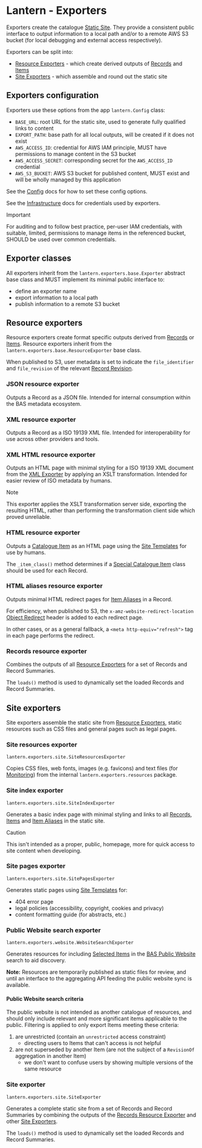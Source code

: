 # Lantern - Exporters

Exporters create the catalogue [Static Site](/docs/architecture.md#static-site). They provide a consistent public
interface to output information to a local path and/or to a remote AWS S3 bucket (for local debugging and external
access respectively).

Exporters can be split into:

- [Resource Exporters](#resource-exporters) - which create derived outputs of [Records](/docs/data-model.md#records)
  and [Items](/docs/data-model.md#items)
- [Site Exporters](#site-exporters) - which assemble and round out the static site

## Exporters configuration

Exporters use these options from the app `lantern.Config` class:

- `BASE_URL`: root URL for the static site, used to generate fully qualified links to content
- `EXPORT_PATH`: base path for all local outputs, will be created if it does not exist
- `AWS_ACCESS_ID`: credential for AWS IAM principle, MUST have permissions to manage content in the S3 bucket
- `AWS_ACCESS_SECRET`: corresponding secret for the `AWS_ACCESS_ID` credential
- `AWS_S3_BUCKET`: AWS S3 bucket for published content, MUST exist and will be wholly managed by this application

See the [Config](/docs/config.md#config-options) docs for how to set these config options.

See the [Infrastructure](/docs/infrastructure.md#exporters) docs for credentials used by exporters.

> [!IMPORTANT]
> For auditing and to follow best practice, per-user IAM credentials, with suitable, limited, permissions to manage
> items in the referenced bucket, SHOULD be used over common credentials.

## Exporter classes

All exporters inherit from the `lantern.exporters.base.Exporter` abstract base class and MUST implement its minimal
public interface to:

- define an exporter name
- export information to a local path
- publish information to a remote S3 bucket

## Resource exporters

Resource exporters create format specific outputs derived from [Records](/docs/data-model.md#records) or
[Items](/docs/data-model.md#items). Resource exporters inherit from the `lantern.exporters.base.ResourceExporter` base
class.

When published to S3, user metadata is set to indicate the `file_identifier` and `file_revision` of the relevant
[Record Revision](/docs/data-model.md#record-revisions).

### JSON resource exporter

Outputs a Record as a JSON file. Intended for internal consumption within the BAS metadata ecosystem.

### XML resource exporter

Outputs a Record as a ISO 19139 XML file. Intended for interoperability for use across other providers and tools.

### XML HTML resource exporter

Outputs an HTML page with minimal styling for a ISO 19139 XML document from the [XML Exporter](#xml-resource-exporter)
by applying an XSLT transformation. Intended for easier review of ISO metadata by humans.

> [!NOTE]
> This exporter applies the XSLT transformation server side, exporting the resulting HTML, rather than performing the
> transformation client side which proved unreliable.

### HTML resource exporter

Outputs a [Catalogue Item](/docs/data-model.md#catalogue-items) as an HTML page using the
[Site Templates](/docs/site.md#item-templates) for use by humans.

The `_item_class()` method determines if a [Special Catalogue Item](/docs/data-model.md#special-catalogue-items) class
should be used for each Record.

### HTML aliases resource exporter

Outputs minimal HTML redirect pages for [Item Aliases](/docs/data-model.md#item-aliases) in a Record.

For efficiency, when published to S3, the `x-amz-website-redirect-location`
[Object Redirect](https://docs.aws.amazon.com/AmazonS3/latest/userguide/how-to-page-redirect.html#redirect-requests-object-metadata)
header is added to each redirect page.

In other cases, or as a general fallback, a `<meta http-equiv="refresh">` tag in each page performs the redirect.

### Records resource exporter

Combines the outputs of all [Resource Exporters](#resource-exporters) for a set of Records and Record Summaries.

The `loads()` method is used to dynamically set the loaded Records and Record Summaries.

## Site exporters

Site exporters assemble the static site from [Resource Exporters](#resource-exporters), static resources such as CSS
files and general pages such as legal pages.

### Site resources exporter

`lantern.exporters.site.SiteResourcesExporter`

Copies CSS files, web fonts, images (e.g. favicons) and text files (for [Monitoring](/docs/monitoring.md)) from the
internal `lantern.exporters.resources` package.

### Site index exporter

`lantern.exporters.site.SiteIndexExporter`

Generates a basic index page with minimal styling and links to all [Records](/docs/data-model.md#records),
[Items](/docs/data-model.md#items) and [Item Aliases](/docs/data-model.md#item-aliases) in the static site.

> [!CAUTION]
> This isn't intended as a proper, public, homepage, more for quick access to site content when developing.

### Site pages exporter

`lantern.exporters.site.SitePagesExporter`

Generates static pages using [Site Templates](/docs/site.md#item-templates) for:

- 404 error page
- legal policies (accessibility, copyright, cookies and privacy)
- content formatting guide (for abstracts, etc.)

### Public Website search exporter

`lantern.exporters.website.WebsiteSearchExporter`

Generates resources for including [Selected Items](#public-website-search-criteria) in the
[BAS Public Website](https://www.bas.ac.uk) search to aid discovery.

**Note:** Resources are temporarily published as static files for review, and until an interface to the aggregating
API feeding the public website sync is available.

#### Public Website search criteria

The public website is not intended as another catalogue of resources, and should only include relevant and more
significant items applicable to the public. Filtering is applied to only export Items meeting these criteria:

1. are unrestricted (contain an `unrestricted` access constraint)
   - directing users to Items that can't access is not helpful
2. are not superseded by another Item (are not the subject of a `RevisionOf` aggregation in another Item)
   - we don't want to confuse users by showing multiple versions of the same resource

### Site exporter

`lantern.exporters.site.SiteExporter`

Generates a complete static site from a set of Records and Record Summaries by combining the outputs of the
[Records Resource Exporter](#records-resource-exporter) and other [Site Exporters](#site-exporters).

The `loads()` method is used to dynamically set the loaded Records and Record Summaries.
